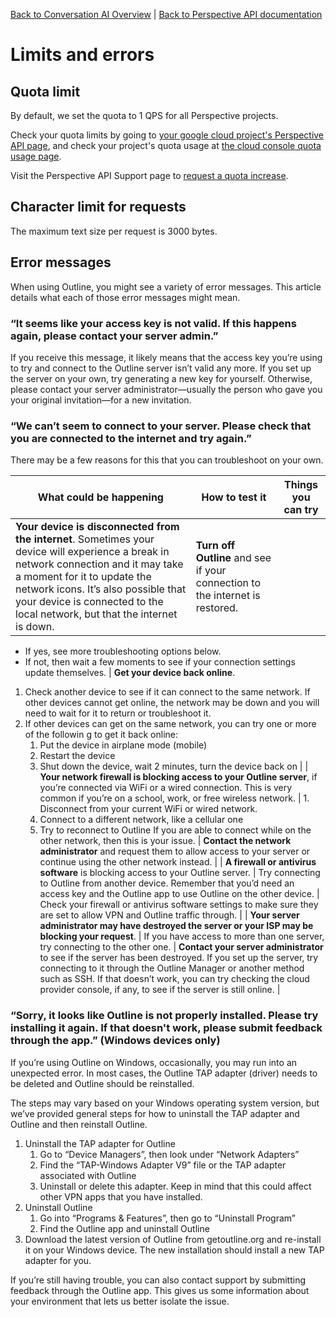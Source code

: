 [Back to Conversation AI Overview](https://conversationai.github.io/) | [Back to Perspective API documentation](https://github.com/conversationai/perspectiveapi/blob/master/README.md)

# Limits and errors

## Quota limit

By default, we set the quota to 1 QPS for all Perspective projects.

Check your quota limits by going to [your google cloud project's Perspective API page](https://console.cloud.google.com/apis/api/commentanalyzer.googleapis.com/quotas), and check your project's quota usage at
[the cloud console quota usage page](https://console.cloud.google.com/iam-admin/quotas).

Visit the Perspective API Support page to [request a quota increase](https://support.perspectiveapi.com/s/request-quota-increase).

## Character limit for requests

The maximum text size per request is 3000 bytes.


## Error messages

When using Outline, you might see a variety of error messages. This article details what each of those error messages might mean. 
 
 ### “It seems like your access key is not valid. If this happens again, please contact your server admin.”

If you receive this message, it likely means that the access key you’re using to try and connect to the Outline server isn’t valid any more. If you set up the server on your own, try generating a new key for yourself. Otherwise, please contact your server administrator—usually the person who gave you your original invitation—for a new invitation.
 
 ### “We can’t seem to connect to your server. Please check that you are connected to the internet and try again.”

There may be a few reasons for this that you can troubleshoot on your own.
 
|  What could be happening | How to test it | Things you can try |
| ----- | ----- | ----- |
| **Your device is disconnected from the internet**. Sometimes your device will experience a break in network connection and it may take a moment for it to update the network icons. It’s also possible that your device is connected to the local network, but that the internet is down. | **Turn off Outline** and see if your connection to the internet is restored.
+ If yes, see more troubleshooting options below.
+ If not, then wait a few moments to see if your connection settings update themselves. | **Get your device back online**.
1. Check another device to see if it can connect to the same network. If other devices cannot get online, the network may be down and you will need to wait for it to return or troubleshoot it.
1. If other devices can get on the same network, you can try one or more of the followin g to get it back online:
   1. Put the device in airplane mode (mobile)
   1. Restart the device
   1. Shut down the device, wait 2 minutes, turn the device back on |
   | **Your network firewall is blocking access to your Outline server**, if you’re connected via WiFi or a wired connection. This is very common if you’re on a school, work, or free wireless network. | 1. Disconnect from your current WiFi or wired network.
   1. Connect to a different network, like a cellular one
   1. Try to reconnect to Outline
If you are able to connect while on the other network, then this is your issue.
| **Contact the network administrator** and request them to allow access to your server or continue using the other network instead. |
| **A firewall or antivirus software** is blocking access to your Outline server. | Try connecting to Outline from another device. Remember that you’d need an access key and the Outline app to use Outline on the other device. | Check your firewall or antivirus software settings to make sure they are set to allow VPN and Outline traffic through. | 
| **Your server administrator may have destroyed the server or your ISP may be blocking your request**. | If you have access to more than one server, try connecting to the other one. | **Contact your server administrator** to see if the server has been destroyed. If you set up the server, try connecting to it through the Outline Manager or another method such as SSH. If that doesn’t work, you can try checking the cloud provider console, if any, to see if the server is still online. |


 ### “Sorry, it looks like Outline is not properly installed. Please try installing it again. If that doesn't work, please submit feedback through the app.” (Windows devices only)
 
If you’re using Outline on Windows, occasionally, you may run into an unexpected error. In most cases, the Outline TAP adapter (driver) needs to be deleted and Outline should be reinstalled.
 
The steps may vary based on your Windows operating system version, but we’ve provided general steps for how to uninstall the TAP adapter and Outline and then reinstall Outline.

1. Uninstall the TAP adapter for Outline
   1. Go to “Device Managers”, then look under “Network Adapters”
   1. Find the “TAP-Windows Adapter V9” file or the TAP adapter associated with Outline
   1. Uninstall or delete this adapter. Keep in mind that this could affect other VPN apps that you have installed. 
1. Uninstall Outline
   1. Go into “Programs & Features”, then go to “Uninstall Program”
   1. Find the Outline app and uninstall Outline
1. Download the latest version of Outline from getoutline.org and re-install it on your Windows device. The new installation should install a new TAP adapter for you.
 
If you’re still having trouble, you can also contact support by submitting feedback through the Outline app. This gives us some information about your environment that lets us better isolate the issue.

